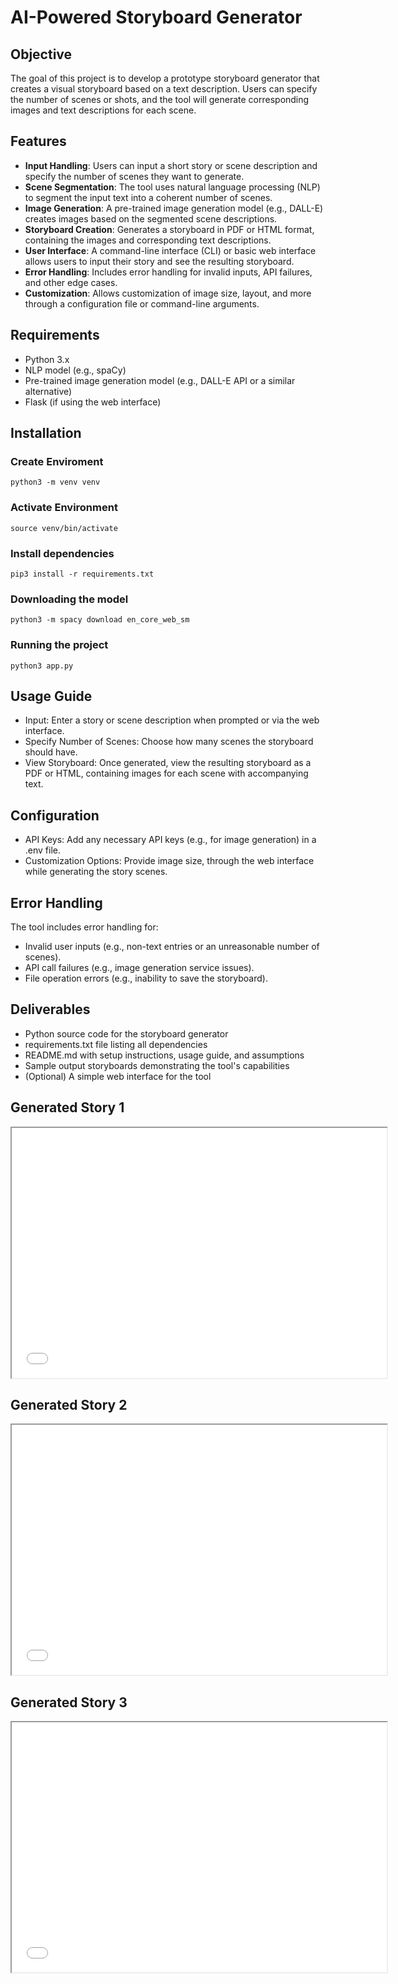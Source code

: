 # AI-Powered Storyboard Generator

## Objective
The goal of this project is to develop a prototype storyboard generator that creates a visual storyboard based on a text description. Users can specify the number of scenes or shots, and the tool will generate corresponding images and text descriptions for each scene.

## Features
- **Input Handling**: Users can input a short story or scene description and specify the number of scenes they want to generate.
- **Scene Segmentation**: The tool uses natural language processing (NLP) to segment the input text into a coherent number of scenes.
- **Image Generation**: A pre-trained image generation model (e.g., DALL-E) creates images based on the segmented scene descriptions.
- **Storyboard Creation**: Generates a storyboard in PDF or HTML format, containing the images and corresponding text descriptions.
- **User Interface**: A command-line interface (CLI) or basic web interface allows users to input their story and see the resulting storyboard.
- **Error Handling**: Includes error handling for invalid inputs, API failures, and other edge cases.
- **Customization**: Allows customization of image size, layout, and more through a configuration file or command-line arguments.

## Requirements
- Python 3.x
- NLP model (e.g., spaCy)
- Pre-trained image generation model (e.g., DALL-E API or a similar alternative)
- Flask (if using the web interface)

## Installation
### Create Enviroment
```
python3 -m venv venv
```

### Activate Environment
```
source venv/bin/activate
```

### Install dependencies
```
pip3 install -r requirements.txt
```

### Downloading the model
```
python3 -m spacy download en_core_web_sm
```

### Running the project
```
python3 app.py
```

## Usage Guide
* Input: Enter a story or scene description when prompted or via the web interface.
* Specify Number of Scenes: Choose how many scenes the storyboard should have.
* View Storyboard: Once generated, view the resulting storyboard as a PDF or HTML,        containing images for each scene with accompanying text.

## Configuration
* API Keys: Add any necessary API keys (e.g., for image generation) in a .env file.
* Customization Options: Provide image size, through the web interface while generating the story scenes.

## Error Handling
The tool includes error handling for:
* Invalid user inputs (e.g., non-text entries or an unreasonable number of scenes).
* API call failures (e.g., image generation service issues).
* File operation errors (e.g., inability to save the storyboard).

## Deliverables
* Python source code for the storyboard generator
* requirements.txt file listing all dependencies
* README.md with setup instructions, usage guide, and assumptions
* Sample output storyboards demonstrating the tool's capabilities
* (Optional) A simple web interface for the tool

## Generated Story 1
<iframe src="examples/Generated_Scenes1.html" width="600" height="400"></iframe>

## Generated Story 2
<iframe src="examples/Generated_Scenes2.html" width="600" height="400"></iframe>

## Generated Story 3
<iframe src="examples/Generated_Scenes3.html" width="600" height="400"></iframe>